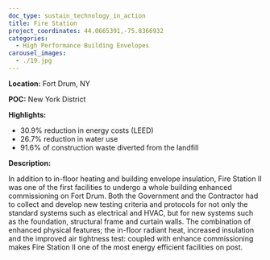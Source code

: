 ```yaml
---
doc_type: sustain_technology_in_action
title: Fire Station
project_coordinates: 44.0665391,-75.8366932
categories:
  - High Performance Building Envelopes
carousel_images:
  - ./19.jpg
---
```


**Location:** Fort Drum, NY

**POC:** New York District

**Highlights:**

- 30.9% reduction in energy costs (LEED)
- 26.7% reduction in water use
- 91.6% of construction waste diverted from the landfill

**Description:**

In addition to in-floor heating and building envelope insulation, Fire Station II was one of the first facilities to undergo a whole building enhanced commissioning on Fort Drum. Both the Government and the Contractor had to collect and develop new testing criteria and protocols for not only the standard systems such as electrical and HVAC, but for new systems such as the foundation, structural frame and curtain walls. The combination of enhanced physical features; the in-floor radiant heat, increased insulation and the improved air tightness test: coupled with enhance commissioning makes Fire Station II one of the most energy efficient facilities on post.
